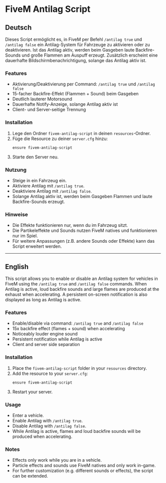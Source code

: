 # FiveM Antilag Script

## Deutsch

Dieses Script ermöglicht es, in FiveM per Befehl `/antilag true` und `/antilag false` ein Antilag-System für Fahrzeuge zu aktivieren oder zu deaktivieren. Ist das Antilag aktiv, werden beim Gasgeben laute Backfire-Sounds und große Flammen am Auspuff erzeugt. Zusätzlich erscheint eine dauerhafte Bildschirmbenachrichtigung, solange das Antilag aktiv ist.

### Features
- Aktivierung/Deaktivierung per Command: `/antilag true` und `/antilag false`
- 15-facher Backfire-Effekt (Flammen + Sound) beim Gasgeben
- Deutlich lauterer Motorsound
- Dauerhafte Notify-Anzeige, solange Antilag aktiv ist
- Client- und Server-seitige Trennung

### Installation
1. Lege den Ordner `fivem-antilag-script` in deinen `resources`-Ordner.
2. Füge die Resource zu deiner `server.cfg` hinzu:
   ```
   ensure fivem-antilag-script
   ```
3. Starte den Server neu.

### Nutzung
- Steige in ein Fahrzeug ein.
- Aktiviere Antilag mit `/antilag true`.
- Deaktiviere Antilag mit `/antilag false`.
- Solange Antilag aktiv ist, werden beim Gasgeben Flammen und laute Backfire-Sounds erzeugt.

### Hinweise
- Die Effekte funktionieren nur, wenn du im Fahrzeug sitzt.
- Die Partikeleffekte und Sounds nutzen FiveM natives und funktionieren nur im Spiel.
- Für weitere Anpassungen (z.B. andere Sounds oder Effekte) kann das Script erweitert werden.

---

## English

This script allows you to enable or disable an Antilag system for vehicles in FiveM using the `/antilag true` and `/antilag false` commands. When Antilag is active, loud backfire sounds and large flames are produced at the exhaust when accelerating. A persistent on-screen notification is also displayed as long as Antilag is active.

### Features
- Enable/disable via command: `/antilag true` and `/antilag false`
- 15x backfire effect (flames + sound) when accelerating
- Noticeably louder engine sound
- Persistent notification while Antilag is active
- Client and server side separation

### Installation
1. Place the `fivem-antilag-script` folder in your `resources` directory.
2. Add the resource to your `server.cfg`:
   ```
   ensure fivem-antilag-script
   ```
3. Restart your server.

### Usage
- Enter a vehicle.
- Enable Antilag with `/antilag true`.
- Disable Antilag with `/antilag false`.
- While Antilag is active, flames and loud backfire sounds will be produced when accelerating.

### Notes
- Effects only work while you are in a vehicle.
- Particle effects and sounds use FiveM natives and only work in-game.
- For further customization (e.g. different sounds or effects), the script can be extended.

